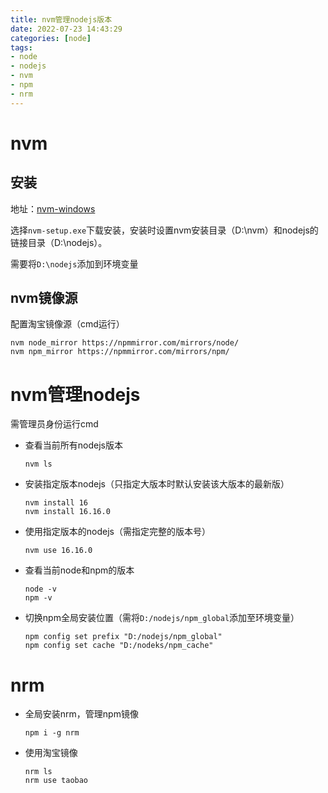 ```yaml
---
title: nvm管理nodejs版本
date: 2022-07-23 14:43:29
categories: [node]
tags:
- node
- nodejs
- nvm
- npm
- nrm
---
```


# nvm

## 安装

地址：[nvm-windows](https://github.com/coreybutler/nvm-windows/releases)

选择`nvm-setup.exe`下载安装，安装时设置nvm安装目录（D:\nvm）和nodejs的链接目录（D:\nodejs）。

需要将`D:\nodejs`添加到环境变量

## nvm镜像源

配置淘宝镜像源（cmd运行）

```
nvm node_mirror https://npmmirror.com/mirrors/node/
nvm npm_mirror https://npmmirror.com/mirrors/npm/
```

# nvm管理nodejs

需管理员身份运行cmd

- 查看当前所有nodejs版本

  ```
  nvm ls
  ```

- 安装指定版本nodejs（只指定大版本时默认安装该大版本的最新版）

  ```
  nvm install 16
  nvm install 16.16.0
  ```

- 使用指定版本的nodejs（需指定完整的版本号）

  ```
  nvm use 16.16.0
  ```

- 查看当前node和npm的版本

  ```
  node -v
  npm -v
  ```

- 切换npm全局安装位置（需将`D:/nodejs/npm_global`添加至环境变量）

  ```
  npm config set prefix "D:/nodejs/npm_global"
  npm config set cache "D:/nodeks/npm_cache"
  ```

# nrm

- 全局安装nrm，管理npm镜像

  ```
  npm i -g nrm
  ```

- 使用淘宝镜像

  ```
  nrm ls
  nrm use taobao
  ```

